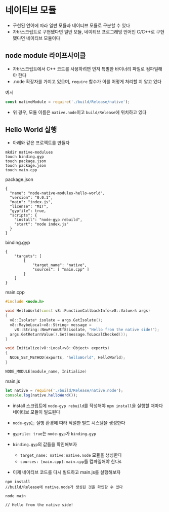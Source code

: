# 네이티브 모듈

* 구현된 언어에 따라 일반 모듈과 네이티브 모듈로 구분할 수 있다
* 자바스크립트로 구현됐다면 일반 모듈, 네이티브 프로그래밍 언어인 C/C++로 구현됐다면 네이티브 모듈이다

## node module 라이프사이클

* 자바스크립트에서 C++ 코드를 사용하려면 먼저 특별한 바이너리 파일로 컴파일해야 한다
* .node 확장자를 가지고 있으며, `require` 함수가 이를 어떻게 처리할 지 알고 있다

예시
```javascript
const nativeModule = require('./build/Release/native');
```

* 위 경우, 모듈 이름은 `native.node`이고 `build/Release`에 위치하고 있다

## Hello World 실행

* 아래와 같은 프로젝트를 만들자
```
mkdir native-modulues
touch binding.gyp
touch package.json
touch package.json
touch main.cpp
```

package.json
```
{
  "name": "node-native-modules-hello-world",
  "version": "0.0.1",
  "main": "index.js",
  "license": "MIT",
  "gypfile": true,
  "scripts": {
    "install": "node-gyp rebuild",
    "start": "node index.js"
  }
}
```

binding.gyp
```
{
    "targets": [
        {
            "target_name": "native",
            "sources": [ "main.cpp" ]
        }
    ]
}
```

main.cpp
```cpp
#include <node.h>

void HelloWorld(const v8::FunctionCallbackInfo<v8::Value>& args)
{
  v8::Isolate* isolate = args.GetIsolate();
  v8::MaybeLocal<v8::String> message =
    v8::String::NewFromUtf8(isolate, "Hello from the native side!");
  args.GetReturnValue().Set(message.ToLocalChecked());
}

void Initialize(v8::Local<v8::Object> exports)
{
  NODE_SET_METHOD(exports, "helloWorld", HelloWorld);
}

NODE_MODULE(module_name, Initialize)
```

main.js
```javascript
let native = require('./build/Release/native.node');
console.log(native.helloWord());
```

* install 스크립트에 `node-gyp rebuild`를 작성해야 `npm install`을 실행할 때마다 네이티브 모듈이 빌드된다
* `node-gyp`는 실행 환경에 따라 적절한 빌드 시스템을 생성한다

* `gyprile: true`는 `node-gyp`가 `binding.gyp` 
* `binding.gyp`의 값들을 확인해보자
    * `target_name: native`: `native.node` 모듈을 생성한다
    * `sources: [main.cpp]`: `main.cpp`를 컴파일해야 한다s

* 이제 네이티브 코드를 다시 빌드하고 main.js를 실행해보자
```
npm install
//build/Release에 native.node가 생성된 것을 확인할 수 있다
```

```
node main

// Hello from the native side!
```